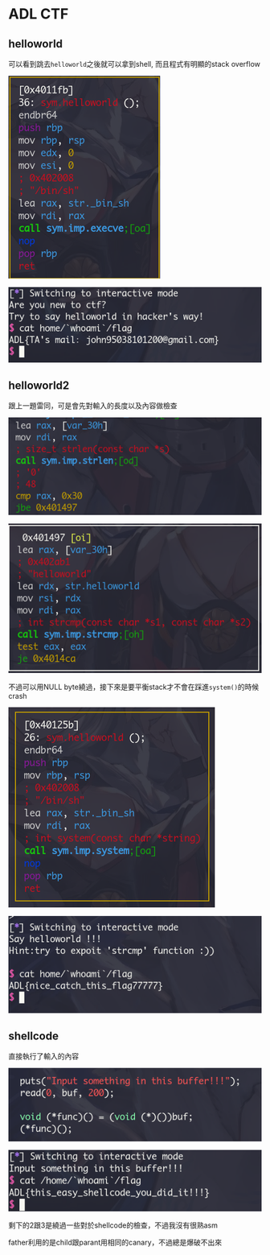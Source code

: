 # ADL CTF
## helloworld

可以看到跳去`helloworld`之後就可以拿到shell, 而且程式有明顯的stack overflow

![./imgs/1-1.png](./imgs/1-1.png)

![./imgs/1-2.png](./imgs/1-2.png)

## helloworld2

跟上一題雷同，可是會先對輸入的長度以及內容做檢查

![./imgs/2-2.png](./imgs/2-2.png)

![./imgs/2-3.png](./imgs/2-3.png)

不過可以用NULL byte繞過，接下來是要平衡stack才不會在踩進`system()`的時候crash

![./imgs/2-1.png](./imgs/2-1.png)

![./imgs/2-4.png](./imgs/2-4.png)

## shellcode

直接執行了輸入的內容

![./imgs/3-1.png](./imgs/3-1.png)

![./imgs/3-2.png](./imgs/3-2.png)

剩下的2跟3是繞過一些對於shellcode的檢查，不過我沒有很熟asm

father利用的是child跟parant用相同的canary，不過總是爆破不出來
